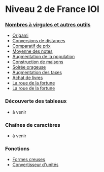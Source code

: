 # Niveau 2 de France IOI

### [Nombres à virgules et autres outils](http://www.france-ioi.org/algo/chapter.php?idChapter=650)

* [Origami](1-Nombres_virgules/1-origami.html)
* [Conversions de distances](1-Nombres_virgules/2-conversion.html)
* [Comparatif de prix](1-Nombres_virgules/3-comparatif.html)
* [Moyenne des notes](1-Nombres_virgules/4-moyenne.html)
* [Augmentation de la population](1-Nombres_virgules/A1-augmentation.html)
* [Construction de maisons](1-Nombres_virgules/A2-construction.html)
* [Soirée orageuse](1-Nombres_virgules/B1-orage.html)
* [Augmentation des taxes](1-Nombres_virgules/B2-augmentation_taxes.html)
* [Achat de livres](1-Nombres_virgules/C1-achat_livres.html)
* [La roue de la fortune](1-Nombres_virgules/C2-récolte.html)
* [La roue de la fortune](1-Nombres_virgules/C3-fortune.html)


### Découverte des tableaux

* à venir

### Chaînes de caractères

* à venir

### Fonctions

* [Formes creuses](4-Fonctions/8-creuses.html)
* [Convertisseur d'unités](4-Fonctions/9-conversions.html)
